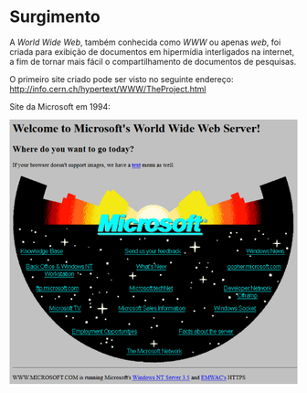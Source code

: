 # Surgimento

A *World Wide Web*, também conhecida como *WWW* ou apenas *web*, foi criada para exibição de documentos em hipermídia interligados na internet, a fim de tornar mais fácil o compartilhamento de documentos de pesquisas.

O primeiro site criado pode ser visto no seguinte endereço: <http://info.cern.ch/hypertext/WWW/TheProject.html>

Site da Microsoft em 1994:

![Site da Microsoft em 1994](imagens/web/site_microsoft_1994.png)
